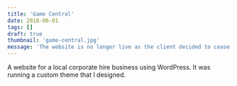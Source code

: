```yaml
---
title: 'Game Central'
date: 2018-06-01
tags: []
draft: true
thumbnail: 'game-central.jpg'
message: 'The website is no longer live as the client decided to cease operations under the Crazy Carts brand. A copy of the website may be made available in the future pending client approval.'
---
```


A website for a local corporate hire business using WordPress. It was running a custom theme that I designed.
